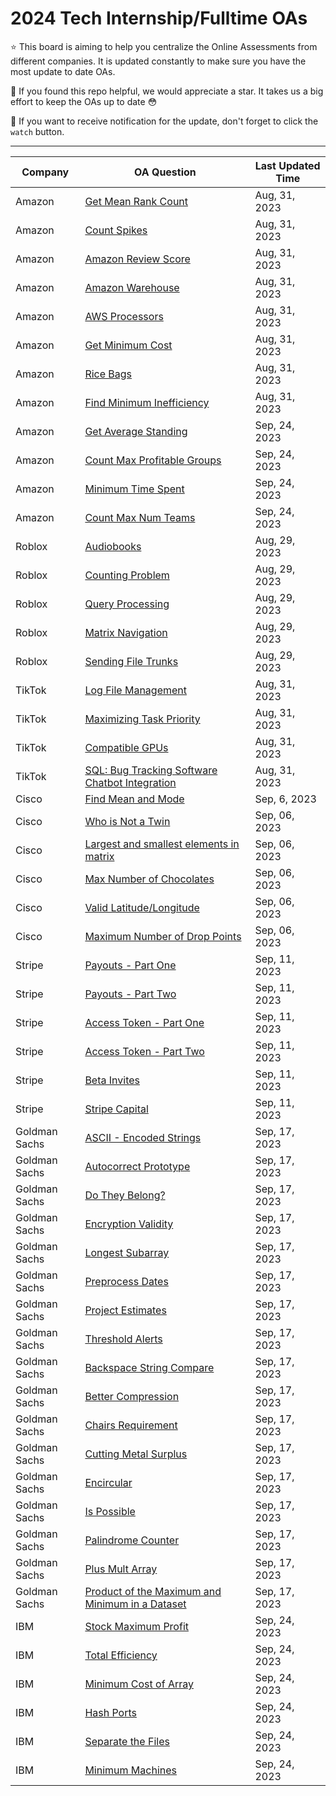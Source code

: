 # 2024 Tech Internship/Fulltime OAs

⭐️ This board is aiming to help you centralize the Online Assessments from different companies. It is updated constantly to make sure you have the most update to date OAs.

🙏 If you found this repo helpful, we would appreciate a star. It takes us a big effort to keep the OAs up to date 😳

🔔 If you want to receive notification for the update, don't forget to click the `watch` button.

---

| Company | OA Question | Last Updated Time |
| --- | --- | --- |
| Amazon | [Get Mean Rank Count](https://fastprep.gitbook.io/amazon-2024-oa/2023-june-aug/get-mean-rank-count-or-intern) | Aug, 31, 2023 |
| Amazon | [Count Spikes](https://fastprep.gitbook.io/amazon-2024-oa/2023-june-aug/count-spikes) | Aug, 31, 2023 |
| Amazon | [Amazon Review Score](https://fastprep.gitbook.io/amazon-2024-oa/2023-june-aug/amazon-review-score) | Aug, 31, 2023 |
| Amazon | [Amazon Warehouse](https://fastprep.gitbook.io/amazon-2024-oa/2023-june-aug/amazon-warehouse) | Aug, 31, 2023 |
| Amazon | [AWS Processors](https://fastprep.gitbook.io/amazon-2024-oa/2023-june-aug/aws-processors) | Aug, 31, 2023 |
| Amazon | [Get Minimum Cost](https://fastprep.gitbook.io/amazon-2024-oa/2023-june-aug/get-minimum-cost) | Aug, 31, 2023 |
| Amazon | [Rice Bags](https://fastprep.gitbook.io/amazon-2024-oa/2023-june-aug/rice-bags) | Aug, 31, 2023 |
| Amazon | [Find Minimum Inefficiency](https://fastprep.gitbook.io/amazon-2024-oa/2023-june-aug/find-minimum-inefficiency) | Aug, 31, 2023 |
| Amazon | [Get Average Standing](https://fastprep.gitbook.io/amazon-2024-oa/get-average-standing-or-ft) | Sep, 24, 2023 |
| Amazon | [Count Max Profitable Groups](https://fastprep.gitbook.io/amazon-2024-oa/count-max-profitable-groups-or-ft) | Sep, 24, 2023 |
| Amazon | [Minimum Time Spent](https://fastprep.gitbook.io/amazon-2024-oa/minimum-time-spent-or-ft) | Sep, 24, 2023 |
| Amazon | [Count Max Num Teams](https://fastprep.gitbook.io/amazon-2024-oa/count-max-num-teams-or-ft) | Sep, 24, 2023 |
| Roblox | [Audiobooks](https://fastprep.gitbook.io/roblox-2024-oa/) | Aug, 29, 2023 |
| Roblox | [Counting Problem](https://fastprep.gitbook.io/roblox-2024-oa/counting-problem-or-ng) | Aug, 29, 2023 |
| Roblox | [Query Processing](https://fastprep.gitbook.io/roblox-2024-oa/query-processing-or-ng) | Aug, 29, 2023 |
| Roblox | [Matrix Navigation](https://fastprep.gitbook.io/roblox-2024-oa/matrix-navigation-or-intern) | Aug, 29, 2023 |
| Roblox | [Sending File Trunks](https://fastprep.gitbook.io/roblox-2024-oa/sending-file-trunks-or-intern) | Aug, 29, 2023 |
| TikTok | [Log File Management](https://fastprep.gitbook.io/tiktok-2024-oa/) | Aug, 31, 2023 |
| TikTok | [Maximizing Task Priority](https://fastprep.gitbook.io/tiktok-2024-oa/maximizing-task-priority-or-ng) | Aug, 31, 2023 |
| TikTok | [Compatible GPUs](https://fastprep.gitbook.io/tiktok-2024-oa/compatible-gpus-or-ng) | Aug, 31, 2023 |
| TikTok | [SQL: Bug Tracking Software Chatbot Integration](https://fastprep.gitbook.io/tiktok-2024-oa/sql-bug-tracking-software-chatbot-integration-or-intern) | Aug, 31, 2023 |
| Cisco | [Find Mean and Mode](https://fastprep.gitbook.io/cisco-2024-oa/) | Sep, 6, 2023 |
| Cisco | [Who is Not a Twin](https://fastprep.gitbook.io/cisco-2024-oa/who-is-not-a-twin-or-intern) | Sep, 06, 2023 |
| Cisco | [Largest and smallest elements in matrix](https://fastprep.gitbook.io/cisco-2024-oa/largest-and-smallest-elements-in-matrix-or-intern) | Sep, 06, 2023 |
| Cisco | [Max Number of Chocolates](https://fastprep.gitbook.io/cisco-2024-oa/max-number-of-chocolates-or-intern) | Sep, 06, 2023 |
| Cisco | [Valid Latitude/Longitude](https://fastprep.gitbook.io/cisco-2024-oa/valid-latitude-longitude-or-intern) | Sep, 06, 2023 |
| Cisco | [Maximum Number of Drop Points](https://fastprep.gitbook.io/cisco-2024-oa/maximum-number-of-drop-points-or-intern) | Sep, 06, 2023 |
| Stripe | [Payouts - Part One](https://fastprep.gitbook.io/stripe-2024-oa/) | Sep, 11, 2023 |
| Stripe | [Payouts - Part Two](https://fastprep.gitbook.io/stripe-2024-oa/payouts-part-two-or-intern) | Sep, 11, 2023 |
| Stripe | [Access Token - Part One](https://fastprep.gitbook.io/stripe-2024-oa/access-token-part-one-or-intern) | Sep, 11, 2023 |
| Stripe | [Access Token - Part Two](https://fastprep.gitbook.io/stripe-2024-oa/access-token-part-two-or-intern) | Sep, 11, 2023 |
| Stripe | [Beta Invites](https://fastprep.gitbook.io/stripe-2024-oa/beta-invites-or-ng) | Sep, 11, 2023 |
| Stripe | [Stripe Capital](https://fastprep.gitbook.io/stripe-2024-oa/stripe-capital-or-ng) | Sep, 11, 2023 |
| Goldman Sachs | [ASCII - Encoded Strings](https://fastprep.gitbook.io/goldman-sachs-2024-oa/) | Sep, 17, 2023 |
| Goldman Sachs | [Autocorrect Prototype](https://fastprep.gitbook.io/goldman-sachs-2024-oa/autocorrect-prototype-or-ng-and-intern) | Sep, 17, 2023 |
| Goldman Sachs | [Do They Belong?](https://fastprep.gitbook.io/goldman-sachs-2024-oa/do-they-belong-or-ng-and-intern) | Sep, 17, 2023 |
| Goldman Sachs | [Encryption Validity](https://fastprep.gitbook.io/goldman-sachs-2024-oa/encryption-validity-or-ng-and-intern) | Sep, 17, 2023 |
| Goldman Sachs | [Longest Subarray](https://fastprep.gitbook.io/goldman-sachs-2024-oa/longest-subarray-or-ng-and-intern) | Sep, 17, 2023 |
| Goldman Sachs | [Preprocess Dates](https://fastprep.gitbook.io/goldman-sachs-2024-oa/preprocess-dates-or-ng-and-intern) | Sep, 17, 2023 |
| Goldman Sachs | [Project Estimates](https://fastprep.gitbook.io/goldman-sachs-2024-oa/project-estimates-or-ng-and-intern) | Sep, 17, 2023 |
| Goldman Sachs | [Threshold Alerts](https://fastprep.gitbook.io/goldman-sachs-2024-oa/threshold-alerts-or-ng-and-intern) | Sep, 17, 2023 |
| Goldman Sachs | [Backspace String Compare](https://fastprep.gitbook.io/goldman-sachs-2024-oa/backspace-string-compare-or-ng) | Sep, 17, 2023 |
| Goldman Sachs | [Better Compression](https://fastprep.gitbook.io/goldman-sachs-2024-oa/better-compression-or-ng) | Sep, 17, 2023 |
| Goldman Sachs | [Chairs Requirement](https://fastprep.gitbook.io/goldman-sachs-2024-oa/chairs-requirement-or-ng) | Sep, 17, 2023 |
| Goldman Sachs | [Cutting Metal Surplus](https://fastprep.gitbook.io/goldman-sachs-2024-oa/cutting-metal-surplus-or-ng) | Sep, 17, 2023 |
| Goldman Sachs | [Encircular](https://fastprep.gitbook.io/goldman-sachs-2024-oa/encircular-or-ng) | Sep, 17, 2023 |
| Goldman Sachs | [Is Possible](https://fastprep.gitbook.io/goldman-sachs-2024-oa/is-possible-or-ng) | Sep, 17, 2023 |
| Goldman Sachs | [Palindrome Counter](https://fastprep.gitbook.io/goldman-sachs-2024-oa/palindrome-counter-or-ng) | Sep, 17, 2023 |
| Goldman Sachs | [Plus Mult Array](https://fastprep.gitbook.io/goldman-sachs-2024-oa/plus-mult-array-or-ng) | Sep, 17, 2023 |
| Goldman Sachs | [Product of the Maximum and Minimum in a Dataset](https://fastprep.gitbook.io/goldman-sachs-2024-oa/product-of-the-maximum-and-minimum-in-a-dataset-or-ng) | Sep, 17, 2023 |
| IBM | [Stock Maximum Profit](https://fastprep.gitbook.io/ibm-2024-oa/) | Sep, 24, 2023 |
| IBM | [Total Efficiency](https://fastprep.gitbook.io/ibm-2024-oa/total-efficiency-or-ng) | Sep, 24, 2023 |
| IBM | [Minimum Cost of Array](https://fastprep.gitbook.io/ibm-2024-oa/minimum-cost-of-array-or-ng) | Sep, 24, 2023 |
| IBM | [Hash Ports](https://fastprep.gitbook.io/ibm-2024-oa/hash-ports-or-ng) | Sep, 24, 2023 |
| IBM | [Separate the Files](https://fastprep.gitbook.io/ibm-2024-oa/separate-the-files-or-ng) | Sep, 24, 2023 |
| IBM | [Minimum Machines](https://fastprep.gitbook.io/ibm-2024-oa/minimum-machines-or-ng) | Sep, 24, 2023 |
